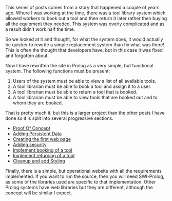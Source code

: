 This series of posts comes from a story that happened a couple of years ago. Where I was working at the time, there was a tool library system which allowed workers to book out a tool and then return it later rather then buying all the equipment they needed. This system was overly complicated and as a result didn't work half the time.

So we looked at it and thought, for what the system does, it would actually be quicker to rewrite a simple replacement system than fix what was there! This is often the thought that developers have, but in this case it was fixed and forgotten about.

Now I have rewritten the site in Prolog as a very simple, but functional system. The following functions must be present:

1. Users of the system must be able to view a list of all available tools.
1. A tool librarian must be able to book a tool and assign it to a user.
1. A tool librarian must be able to return a tool that is booked.
1. A tool librarian must be able to view tools that are booked out and to whom they are booked.

That is pretty much it, but this is a larger project than the other posts I have done so it is split into several progressive sections.

- [Proof Of Concept](1_poc/poc.md)
- [Adding Persistent Data](2_persistancy/persistancy.md)
- [Creating the first web page](3_first_web_page/first_web_page.md)
- [Adding security](4_security/security.md)
- [Implement booking of a tool](5_book_tool/book_tool.md)
- [Implement returning of a tool](6_return_tool/return_tool.md)
- [Cleanup and add Styling](7_styling/styling.md)

Finally, there is a simple, but operational website with all the requirements implemented. If you want to run the source, then you will need SWI-Prolog, as some of the libraries used are specific to that implementation. Other Prolog systems have web libraries but they are different, although the concept will be similar I expect.
